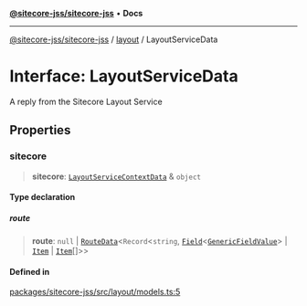 [**@sitecore-jss/sitecore-jss**](../../README.md) • **Docs**

***

[@sitecore-jss/sitecore-jss](../../README.md) / [layout](../README.md) / LayoutServiceData

# Interface: LayoutServiceData

A reply from the Sitecore Layout Service

## Properties

### sitecore

> **sitecore**: [`LayoutServiceContextData`](LayoutServiceContextData.md) & `object`

#### Type declaration

##### route

> **route**: `null` \| [`RouteData`](RouteData.md)\<`Record`\<`string`, [`Field`](Field.md)\<[`GenericFieldValue`](../type-aliases/GenericFieldValue.md)\> \| [`Item`](Item.md) \| [`Item`](Item.md)[]\>\>

#### Defined in

[packages/sitecore-jss/src/layout/models.ts:5](https://github.com/Sitecore/jss/blob/f1572afbfc8b17fc798c9a1c6949529e432bf0ed/packages/sitecore-jss/src/layout/models.ts#L5)
